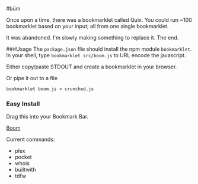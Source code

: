 #büm

Once upon a time, there was a bookmarklet called Quix. You could run ~100 bookmarklet based on your input; all from one single bookmarklet.

It was abandoned. I'm slowly making something to replace it. The end.

###Usage
The `package.json` file should install the npm module `bookmarklet`. In your shell, type `bookmarklet src/boom.js` to URL encode the javascript.

Either copy/paste STDOUT and create a bookmarklet in your browser.

Or pipe it out to a file
```shell
bookmarklet boom.js > crunched.js
```


### Easy Install
Drag this into your Bookmark Bar.

[Boom](javascript:(function()%7Bfunction%20Boom()%7Bvar%20t%3Dwindow.prompt(%22Boom%3A%20Which%20One%22)%2Ce%3D%7Bplex%3A%22javascript%3A%2520var%2520s%3Ddocument.createElement(%2522script%2522)%3Bs.type%3D%2522text%2Fjavascript%2522%3Bs.src%3D%2522https%3A%2F%2Fmy.plexapp.com%2Fqueue%2Fbookmarklet_payload%3Fuid%3D819f10b976818604%2522%3Bvar%2520h%3Ddocument.getElementsByTagName(%2522head%2522)%255B0%255D%3Bh.appendChild(s)%3Bvoid(0)%3B%22%2Cpocket%3A%22javascript%3A(function()%257BISRIL_H%3D'edaa'%3BPKT_D%3D'getpocket.com'%3BISRIL_SCRIPT%3Ddocument.createElement('SCRIPT')%3BISRIL_SCRIPT.type%3D'text%2Fjavascript'%3BISRIL_SCRIPT.src%3D'http%3A%2F%2F'%2BPKT_D%2B'%2Fb%2Fr.js'%3Bdocument.getElementsByTagName('head')%255B0%255D.appendChild(ISRIL_SCRIPT)%257D)()%3B%22%2Cbuiltwith%3A%22javascript%3Avoid(location.href%3D'http%3A%2F%2Fbuiltwith.com%3F'%2Blocation.href)%22%2Cwhois%3A%22javascript%3Avoid(location.href%3D'https%3A%2F%2Fwho.is%2Fwhois%2F'%2Blocation.host)%22%2Ctdfw%3A%22javascript%3A(function()%257Bjavascript%3Avar%2520s%253Ddocument.createElement(%2527script%2527)%253Bs.setAttribute(%2527src%2527%2C%2527https%3A%2F%2Fnthitz.github.io%2Fturndownforwhatjs%2Ftdfw.js%2527)%253Bdocument.body.appendChild(s)%253B%257D)()%253B%22%7D%3B%22%22!%3Dt%26%26(window.location%3De%5Bt%5D)%7DBoom()%3B%7D)()
)

Current commands:
- plex
- pocket
- whois
- builtwith
- tdfw
